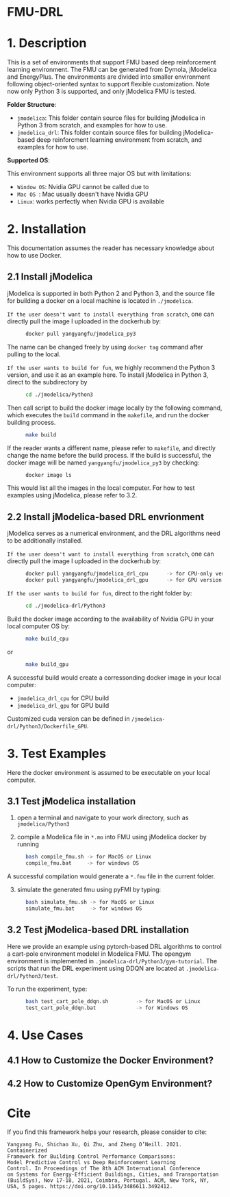 # FMU-DRL

# 1. Description
This is a set of environments that support FMU based deep reinforcement learning environment. 
The FMU can be generated from Dymola, jModelica and EnergyPlus.
The environments are divided into smaller environment following object-oriented syntax to support flexible customization.
Note now only Python 3 is supported, and only jModelica FMU is tested.

**Folder Structure**:
 - `jmodelica`: This folder contain source files for building jModelica in Python 3 from scratch, and examples for how to use.
 - `jmodelica_drl`: This folder contain source files for building jModelica-based deep reinforcment learning environment from scratch, and examples for how to use.

**Supported OS**:

This environment supports all three major OS but with limitations:
   - `Window OS`: Nvidia GPU cannot be called due to 
   - `Mac OS `: Mac usually doesn't have Nvidia GPU
   - `Linux`: works perfectly when Nvidia GPU is available

# 2. Installation
This documentation assumes the reader has necessary knowledge about how to use Docker.

## 2.1 Install jModelica
jModelica is supported in both Python 2 and Python 3, and the source file for building a docker on a local machine is located in `./jmodelica`.

`If the user doesn't want to install everything from scratch`, one can directly pull the image I uploaded in the dockerhub by:
```bash
      docker pull yangyangfu/jmodelica_py3
```
The name can be changed freely by using `docker tag` command after pulling to the local.

`If the user wants to build for fun`, we highly recommend the Python 3 version, and use it as an example here. To install jModelica in Python 3, direct to the subdirectory by

```bash
      cd ./jmodelica/Python3
```

Then call script to build the docker image locally by the following command, which executes the `build` command in the `makefile`, and run the docker building process.
```bash
      make build
```

If the reader wants a different name, please refer to `makefile`, and directly change the name before the build process.
If the build is successful, the docker image will be named `yangyangfu/jmodelica_py3` by checking:
```bash
      docker image ls
```

This would list all the images in the local computer. 
For how to test examples using jModelica, please refer to 3.2.

## 2.2 Install jModelica-based DRL envrionment
jModelica serves as a numerical environment, and the DRL algorithms need to be additionally installed.

`If the user doesn't want to install everything from scratch`, one can directly pull the image I uploaded in the dockerhub by:
```bash
      docker pull yangyangfu/jmodelica_drl_cpu      -> for CPU-only version
      docker pull yangyangfu/jmodelica_drl_gpu      -> for GPU version
```

`If the user wants to build for fun`, direct to the right folder by:
```bash
      cd ./jmodelica-drl/Python3
```

Build the docker image according to the availability of Nvidia GPU in your local computer OS by:
```bash
      make build_cpu
```
or 
```bash
      make build_gpu
```

A successful build would create a corressonding docker image in your local computer:
   - `jmodelica_drl_cpu` for CPU build
   - `jmodelica_drl_gpu` for GPU build

Customized cuda version can be defined in `/jmodelica-drl/Python3/Dockerfile_GPU`.

# 3. Test Examples
Here the docker environment is assumed to be executable on your local computer.

## 3.1 Test jModelica installation
1. open a terminal and navigate to your work directory, such as `jmodelica/Python3`

2. compile a Modelica file in `*.mo` into FMU using jModelica docker by running

```bash
      bash compile_fmu.sh -> for MacOS or Linux
      compile_fmu.bat     -> for windows OS
```

A successful compilation would generate a `*.fmu` file in the current folder.

3. simulate the generated fmu using pyFMI by typing:
```bash
      bash simulate_fmu.sh -> for MacOS or Linux
      simulate_fmu.bat     -> for windows OS
```

## 3.2 Test jModelica-based DRL installation
Here we provide an example using pytorch-based DRL algorithms to control a cart-pole environment modelel in Modelica FMU.
The opengym environment is implemented in `.jmodelica-drl/Python3/gym-tutorial`.
The scripts that run the DRL experiment using DDQN are located at `.jmodelica-drl/Python3/test`.

To run the experiment, type:
```bash
      bash test_cart_pole_ddqn.sh         -> for MacOS or Linux
      test_cart_pole_ddqn.bat             -> for Windows OS 
```

# 4. Use Cases

## 4.1 How to Customize the Docker Environment?

## 4.2 How to Customize OpenGym Environment?


# Cite
If you find this framework helps your research, please consider to cite:
```
Yangyang Fu, Shichao Xu, Qi Zhu, and Zheng O’Neill. 2021. Containerized
Framework for Building Control Performance Comparisons:
Model Predictive Control vs Deep Reinforcement Learning
Control. In Proceedings of The 8th ACM International Conference
on Systems for Energy-Efficient Buildings, Cities, and Transportation
(BuildSys), Nov 17-18, 2021, Coimbra, Portugal. ACM, New York, NY,
USA, 5 pages. https://doi.org/10.1145/3486611.3492412.
